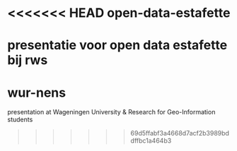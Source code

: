 <<<<<<< HEAD
open-data-estafette
===================

presentatie voor open data estafette bij rws
=======
wur-nens
========

presentation at Wageningen University &amp; Research for Geo-Information students
>>>>>>> 69d5ffabf3a4668d7acf2b3989bddffbc1a464b3
